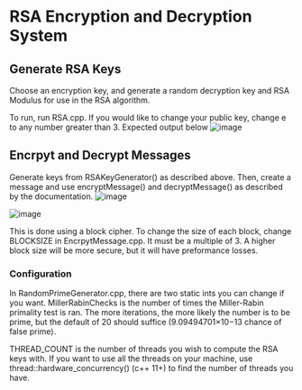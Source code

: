 # RSA Encryption and Decryption System

## Generate RSA Keys ##
Choose an encryption key, and generate a random decryption key and RSA Modulus for use in the RSA algorithm. 

To run, run RSA.cpp. If you would like to change your public key, change e to any number greater than 3. Expected output below
![image](https://github.com/MichaelBonsall/RSA-Key-Generator/assets/104641118/60739140-9945-47a3-ac97-5065518ac1fd)


## Encrpyt and Decrypt Messages ##

Generate keys from RSAKeyGenerator() as described above. Then, create a message and use encryptMessage() and decryptMessage() as described by the documentation.
![image](https://github.com/user-attachments/assets/1971401f-cdbb-4cad-99e1-b8f60ed3959e)

![image](https://github.com/user-attachments/assets/f48de0eb-98ed-4c5a-9c03-8821da7ecb2a)

This is done using a block cipher. To change the size of each block, change BLOCKSIZE in EncrpytMessage.cpp.
It must be a multiple of 3. A higher block size will be more secure, but it will have preformance losses.

### Configuration ### 
In RandomPrimeGenerator.cpp, there are two static ints you can change if you want.
MillerRabinChecks is the number of times the Miller-Rabin primality test is ran. The more iterations, the more likely the number is to be prime, but the default of 20 should suffice (9.09494701×10−13 chance of false prime). 

THREAD_COUNT is the number of threads you wish to compute the RSA keys with. If you want to use all the threads on your machine, use thread::hardware_concurrency() (c++ 11+) to find the number of threads you have. 
